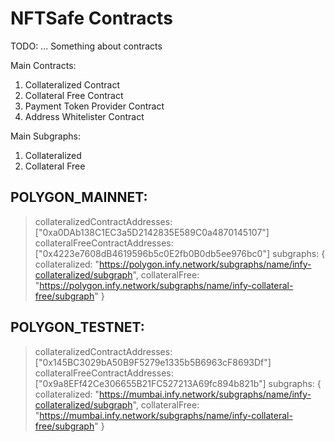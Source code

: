 # NFTSafe Contracts

TODO: ... Something about contracts

Main Contracts:
1. Collateralized Contract
2. Collateral Free Contract
3. Payment Token Provider Contract
4. Address Whitelister Contract

Main Subgraphs:
1. Collateralized
2. Collateral Free



## POLYGON_MAINNET: 
> collateralizedContractAddresses: ["0xa0DAb138C1EC3a5D2142835E589C0a4870145107"]
> collateralFreeContractAddresses: ["0x4223e7608dB4619596b5c0E2fb0B0db5ee976bc0"]
> subgraphs: {
>     collateralized: "https://polygon.infy.network/subgraphs/name/infy-collateralized/subgraph",
>     collateralFree: "https://polygon.infy.network/subgraphs/name/infy-collateral-free/subgraph"
> }
     
## POLYGON_TESTNET: 
> collateralizedContractAddresses: ["0x145BC3029bA50B9F5279e1335b5B6963cF8693Df"]
> collateralFreeContractAddresses: ["0x9a8EFf42Ce306655B21FC527213A69fc894b821b"]
> subgraphs: {
>      collateralized: "https://mumbai.infy.network/subgraphs/name/infy-collateralized/subgraph",
>      collateralFree: "https://mumbai.infy.network/subgraphs/name/infy-collateral-free/subgraph"
> }

  